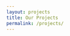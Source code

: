 ```yaml
---
layout: projects
title: Our Projects
permalink: /projects/
---
```


<!-- define these platforms in your project/<project name>.md under the key 'platforms' to show up as a link to the store on the project page:
- name: android
  url: https://play.google.com/store/apps/placeholder
- name: ios
  url: https://apps.apple.com/us/app/placeholder  
- name: windows
  url: https://microsoft.com/store/apps/placeholder
- name: macos
  url: https://apple.com/store/apps/placeholder
- name: linux
  url: https://ubuntu.com/store/apps/placeholder
- name: ps5
  url: https://store.playstation.com/placeholder
- name: xbox
  url: https://www.xbox.com/games/placeholder
- name: switch
  url: https://www.nintendo.com/games/placeholder
- name: web
  url: https://placeholder.com
- name: itchio
  url: https://itch.io/placeholder
- name: steam
  url: https://store.steampowered.com/app/placeholder -->
